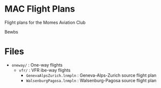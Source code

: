 # MAC Flight Plans
Flight plans for the Momes Aviation Club

Bewbs


# Files

 - `oneway/` : One-way flights
   - `vfr/`  : VFR ibe-way flights 
     - `GenevaAlpsZurich.lnmpln` : Geneva-Alps-Zurich source flight plan
     - `WalsenburgPagosa.lnmpln` : Walsenburg-Pagosa source flight plan

